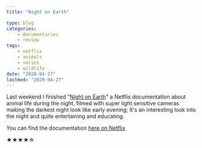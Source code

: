 ```yaml
---
title: "Night on Earth"

type: blog
categories:
    - documentaries
    - review
tags:
    - netflix
    - animals
    - series
    - wildlife
date: "2020-04-27"
lastmod: "2020-04-27"
---
```


Last weekend I finished "[Night on Earth](https://www.netflix.com/de-en/title/80218938 "View Night On Earth on Netflix.com")" a Netflix documentation about animal life during the night, filmed with super light sensitive cameras making the darkest night look like early evening; It's an interesting look into the night and quite entertaining and educating. 

You can find the documentation [here on Netflix](https://www.netflix.com/de-en/title/80218938 "View Night On Earth on Netflix.com")

★★★★☆
